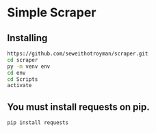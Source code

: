 # Simple Scraper

## Installing
```bash
https://github.com/seweithotroyman/scraper.git
cd scraper
py -m venv env
cd env
cd Scripts
activate
```

## You must install requests on pip.

```bash
pip install requests
```
